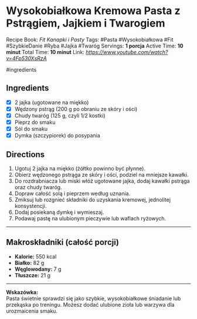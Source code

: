 # Wysokobiałkowa Kremowa Pasta z Pstrągiem, Jajkiem i Twarogiem

Recipe Book: *Fit Kanapki i Pasty*
Tags: #Pasta #Wysokobiałkowa #Fit #SzybkieDanie #Ryba #Jajka #Twaróg
Servings: **1 porcja**
Active Time: **10 minut**
Total Time: **10 minut**
Link: *https://www.youtube.com/watch?v=4Fp530XsRzA*

#ingredients
## Ingredients
- [x] 2 jajka (ugotowane na miękko)
- [x] Wędzony pstrąg (200 g po obraniu ze skóry i ości)
- [x] Chudy twaróg (125 g, czyli 1/2 kostki)
- [x] Pieprz do smaku
- [x] Sól do smaku
- [x] Dymka (szczypiorek) do posypania

## Directions
1. Ugotuj 2 jajka na miękko (żółtko powinno być płynne).
2. Obierz wędzonego pstrąga ze skóry i ości, podziel na mniejsze kawałki.
3. Do rozdrabniacza lub miski włóż ugotowane jajka, dodaj kawałki pstrąga oraz chudy twaróg.
4. Dopraw całość solą i pieprzem według uznania.
5. Zmiksuj lub rozgnieć składniki do uzyskania kremowej, jednolitej konsystencji.
6. Dodaj posiekaną dymkę i wymieszaj.
7. Podawaj pastę na ulubionym pieczywie lub waflach ryżowych.

---

## Makroskładniki (całość porcji)
- **Kalorie:** 550 kcal
- **Białko:** 82 g
- **Węglowodany:** 7 g
- **Tłuszcze:** 21 g

---

**Wskazówka:**  
Pasta świetnie sprawdzi się jako szybkie, wysokobiałkowe śniadanie lub przekąska po treningu. Możesz dodać ulubione zioła lub warzywa dla urozmaicenia smaku.

